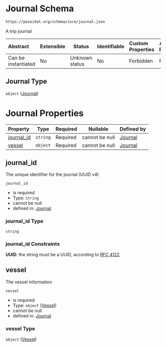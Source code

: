 # Journal Schema

```txt
https://poseidat.org/schema/core/journal.json
```

A trip journal


| Abstract            | Extensible | Status         | Identifiable | Custom Properties | Additional Properties | Access Restrictions | Defined In                                                       |
| :------------------ | ---------- | -------------- | ------------ | :---------------- | --------------------- | ------------------- | ---------------------------------------------------------------- |
| Can be instantiated | No         | Unknown status | No           | Forbidden         | Forbidden             | none                | [journal.json](schemas/core/journal.json "open original schema") |

## Journal Type

`object` ([Journal](journal.md))

# Journal Properties

| Property                  | Type     | Required | Nullable       | Defined by                                                                                                              |
| :------------------------ | -------- | -------- | -------------- | :---------------------------------------------------------------------------------------------------------------------- |
| [journal_id](#journal_id) | `string` | Required | cannot be null | [Journal](journal-properties-journal_id.md "https&#x3A;//poseidat.org/schema/core/journal.json#/properties/journal_id") |
| [vessel](#vessel)         | `object` | Required | cannot be null | [Journal](journal-properties-vessel.md "https&#x3A;//poseidat.org/schema/core/vessel.json#/properties/vessel")          |

## journal_id

The unique identifier for the journal (UUID v4)


`journal_id`

-   is required
-   Type: `string`
-   cannot be null
-   defined in: [Journal](journal-properties-journal_id.md "https&#x3A;//poseidat.org/schema/core/journal.json#/properties/journal_id")

### journal_id Type

`string`

### journal_id Constraints

**UUID**: the string must be a UUID, according to [RFC 4122](https://tools.ietf.org/html/rfc4122 "check the specification")

## vessel

The vessel information


`vessel`

-   is required
-   Type: `object` ([Vessel](journal-properties-vessel.md))
-   cannot be null
-   defined in: [Journal](journal-properties-vessel.md "https&#x3A;//poseidat.org/schema/core/vessel.json#/properties/vessel")

### vessel Type

`object` ([Vessel](journal-properties-vessel.md))

